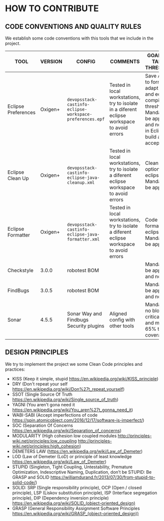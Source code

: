 # HOW TO CONTRIBUTE

## CODE CONVENTIONS AND QUALITY RULES

We establish some code conventions with this tools that we include in the project. 

| TOOL                | VERSION | CONFIG                                                    | COMMENTS                                                                                     | GOALS AND TARGET THRESHOLDS                                                                                                                        |
|---------------------|---------|-----------------------------------------------------------|----------------------------------------------------------------------------------------------|----------------------------------------------------------------------------------------------------------------------------------------------------|
| Eclipse Preferences | Oxigen+ | `devopsstack-castinfo-eclipse-workspace-preferences.epf`  | Tested in local workstations, try to isolate in a diferent eclipse workspace to avoid errors | Save Actions to format and adapt code and eclipse compiler alert thresholds. Mandatory to be applied and no errors in Eclipse build are acceptable |
| Eclipse Clean Up    | Oxigen+ | `devopsstack-castinfo-eclipse-java-cleanup.xml`           | Tested in local workstations, try to isolate a diferent eclipse workspace to avoid errors    | Clean up options for eclipse. Mandatory to be applied                                                                                              |
| Eclipse Formatter   | Oxigen+ | `devopsstack-castinfo-eclipse-java-formatter.xml`         | Tested in local workstations, try to isolate a diferent eclipse workspace to avoid errors    | Code formatter for eclipse. Mandatory to be applied                                                                                                |
| Checkstyle          | 3.0.0   | robotest BOM                                              |                                                                                              | Mandatory to be applied and no issues                                                                                                              |
| FindBugs            | 3.0.5   | robotest BOM                                              |                                                                                              | Mandatory to be applied and no issues                                                                                                              |
| Sonar               | 4.5.5   | Sonar Way and Findbugs Security plugins                   | Aligned config with other tools                                                              | Mandatory: no bloquer or critical issues and more than 65% test coverage                                                                           |

## DESIGN PRINCIPLES

We try to implement the project we some Clean Code principles and practices:

- KISS (Keep it simple, stupid https://en.wikipedia.org/wiki/KISS_principle)
- DRY (Don't repeat your self https://en.wikipedia.org/wiki/Don%27t_repeat_yourself)
- SSOT (Single Source Of Truth https://en.wikipedia.org/wiki/Single_source_of_truth)
- YAGNI (You aren't gona need it https://en.wikipedia.org/wiki/You_aren%27t_gonna_need_it)
- WABI-SABI (Accept imperfections of code https://spin.atomicobject.com/2016/12/17/software-is-imperfect/)
- SOC (Separation Of Concerns https://en.wikipedia.org/wiki/Separation_of_concerns)
- MODULARITY (High cohesion low coupled modules http://principles-wiki.net/principles:low_coupling http://principles-wiki.net/principles:high_cohesion)
- DEMETERS LAW (https://en.wikipedia.org/wiki/Law_of_Demeter)
- LOD (Law of Demeter (LoD) or principle of least knowledge https://en.wikipedia.org/wiki/Law_of_Demeter)
- STUPID (Singleton, Tight Coupling, Untestability, Premature Optimization, Indescriptive Naming, Duplication, don’t be STUPID: Be GRASP and SOLID https://williamdurand.fr/2013/07/30/from-stupid-to-solid-code/)
- SOLID: SRP (Single responsibility principle), OCP (Open / closed principle), LSP (Liskov substitution principle), ISP (Interface segregation principle), DIP (Dependency inversion principle) https://en.wikipedia.org/wiki/SOLID_(object-oriented_design)
- GRASP (General Responsibility Assignment Software Principles https://en.wikipedia.org/wiki/GRASP_(object-oriented_design))

